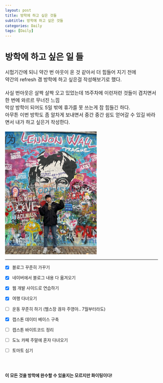 ```yaml
---
layout: post
title: 방학에 하고 싶은 것들
subtitle: 방학에 하고 싶은 것들
categories: Daily
tags: [Daily]
---
```


<head>
<style>
    .mf{
        font-size:16px;
    }
    .pic{
        width: 80%;
        height: 80%;
    }
</style>
</head>
<h1>
방학에 하고 싶은 일 들
</h1>

<div class="mf">
시험기간에 되니 약간 번 아웃이 온 것 같아서 더 힘들어 지기 전에
<br>
약간의 refresh 겸 방학에 하고 싶은걸 작성해보기로 했다.
<br>
<br>
사실 번아웃은 살짝 살짝 오고 있었는데 15주차에 이런저런 것들이 겹치면서 한 번에 와르르 무너진 느낌
<br>
막상 방학이 되어도 5일 밖에 휴가를 못 쓰는게 참 힘들긴 하다.
<br>
아무튼 이번 방학도 좀 알차게 보내면서 중간 중간 쉼도 얻어갈 수 있길 바라면서 내가 하고 싶은거 작성한다.
<br>
<br>
</div>

<img src="/assets/images/post/blog/lennon.jpg" width="60%" height="60%"/>


<hr>

* [x] 블로그 꾸준히 가꾸기
* [x] 네이버에서 블로그 내용 다 옮겨오기
* [x] 웹 개발 사이드로 연습하기
* [x] 여행 다녀오기
* [ ] 운동 꾸준히 하기 (헬스장 끊자 주영아.. 7월부터라도)
* [x] 캡스톤 데이터 베이스 구축
* [ ] 캡스톤 바이트코드 정리
* [ ] 도노 카페 주말에 혼자 다녀오기
* [ ] 토마토 심기
  

  <br>
  <br>
**이 모든 것을 방학에 완수할 수 있을지는 모르지만 화이팅이다!**








